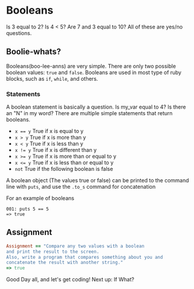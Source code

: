 # Booleans
Is 3 equal to 2? Is 4 < 5? Are 7 and 3 equal to 10? All of these are yes/no questions. 

## Boolie-whats?
Booleans(boo-lee-anns) are very simple. There are only two possible boolean values: `true` and `false`. Booleans are used in most type of ruby blocks, such as `if`, `while`, and others. 

### Statements
A boolean statement is basically a question. Is my_var equal to 4? Is there an "N" in my word? There are multiple simple statements that return booleans.

* `x == y` True if x is equal to y
* `x > y` True if x is more than y
* `x < y` True if x is less than y
* `x != y` True if x is different than y
* `x >= y` True if x is more than or equal to y
* `x <= y` True if x is less than or equal to y
* `not` True if the following boolean is false

A boolean object (The values true or false) can be printed to the command line with `puts`, and use the `.to_s` command for concatenation

For an example of booleans
```
001: puts 5 == 5
=> true
```

## Assignment
```ruby
Assignment == "Compare any two values with a boolean
and print the result to the screen.
Also, write a program that compares something about you and 
concatenate the result with another string."
=> true
```
Good Day all, and let's get coding!
Next up: If What?